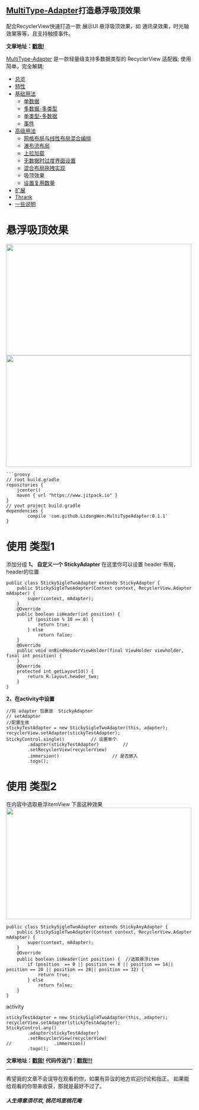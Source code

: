 ## [MultiType-Adapter](https://github.com/LidongWen/MultiTypeAdapter)打造悬浮吸顶效果

配合RecyclerView快速打造一款 展示UI 悬浮吸顶效果，如 通讯录效果，时光轴效果等等，且支持触摸事件。

 **文章地址：[戳我!](http://www.jianshu.com/p/032a6773620b)**

[MultiType-Adapter](https://github.com/LidongWen/MultiTypeAdapter)
是一款轻量级支持多数据类型的 RecyclerView 适配器; 使用简单，完全解耦;

- [总览](https://github.com/LidongWen/MultiTypeAdapter)
- [特性](https://github.com/LidongWen/MultiTypeAdapter)
- [基础用法](https://github.com/LidongWen/MultiTypeAdapter)
    - [单数据](https://github.com/LidongWen/MultiTypeAdapter)
    - [多数据-多类型](https://github.com/LidongWen/MultiTypeAdapter)
    - [单类型-多数据](https://github.com/LidongWen/MultiTypeAdapter)
    - [事件](https://github.com/LidongWen/MultiTypeAdapter)
- [高级用法](https://github.com/LidongWen/MultiTypeAdapter)
    - [网格布局与线性布局混合编排](https://github.com/LidongWen/MultiTypeAdapter)
    - [瀑布流布局](https://github.com/LidongWen/MultiTypeAdapter)
    - [上拉加载](https://github.com/LidongWen/MultiTypeAdapter)
    - [无数据时过度界面设置](https://github.com/LidongWen/MultiTypeAdapter)
    - [混合布局拖拽实现](https://github.com/LidongWen/MultiTypeAdapter)
    - 吸顶效果
    - [设置复用数量](https://github.com/LidongWen/MultiTypeAdapter)
- [扩展](https://github.com/LidongWen/MultiTypeAdapter)
- [Thrank](https://github.com/LidongWen/MultiTypeAdapter)
- [一些说明](https://github.com/LidongWen/MultiTypeAdapter)

# 悬浮吸顶效果
<img width="500" height="300" src="https://github.com/LidongWen/MultiTypeAdapter/blob/master/img/one.gif"></img>
<img width="500" height="300" src="https://github.com/LidongWen/MultiTypeAdapter/blob/master/img/two.gif"></img>


```
```groovy
// root build.gradle
repositories {
    jcenter()
    maven { url "https://www.jitpack.io" }
}
// yout project build.gradle
dependencies {
        compile 'com.github.LidongWen:MultiTypeAdapter:0.1.1'
}
```
# 使用 类型1
添加分组
**1、 自定义一个 StickyAdapter**
 在这里你可以设置 header 布局，header的位置
```
public class StickySigleTwoAdapter extends StickyAdapter {
    public StickySigleTwoAdapter(Context context, RecyclerView.Adapter mAdapter) {
        super(context, mAdapter);
    }
    @Override
    public boolean isHeader(int position) {
        if (position % 10 == 0) {
            return true;
        } else
            return false;
    }
    @Override
    public void onBindHeaderViewHolder(final ViewHolder viewholder, final int position) {
    }
    @Override
    protected int getLayoutId() {
        return R.layout.header_two;
    }
}
```
**2、在activity中设置**
```
//将 adapter 包裹进  StickyAdapter
// setAdapter
//配置生效
stickyTestAdapter = new StickySigleTwoAdapter(this, adapter);
recyclerView.setAdapter(stickyTestAdapter);
StickyControl.single()          // 设置单个
        .adapter(stickyTestAdapter)         //
        .setRecyclerView(recyclerView)
        .immersion()                    // 是否嵌入
        .togo();
```
# 使用 类型2
在内容中选取悬浮itemView   下面这种效果
<img width="500" height="300" src="https://github.com/LidongWen/MultiTypeAdapter/blob/master/img/sticky_all.gif"></img>

```
public class StickySigleTwoAdapter extends StickyAnyAdapter {
    public StickySigleTwoAdapter(Context context, RecyclerView.Adapter mAdapter) {
        super(context, mAdapter);
    }
    @Override
    public boolean isHeader(int position) {  //选取悬浮item
        if (position  == 0 || position == 8 || position == 14|| position == 20 || position == 28|| position == 32) {
            return true;
        } else
            return false;
    }
}
```
activity
```
stickyTestAdapter = new StickySigleTwoAdapter(this, adapter);
recyclerView.setAdapter(stickyTestAdapter);
StickyControl.any()
        .adapter(stickyTestAdapter)
        .setRecyclerView(recyclerView)
//                .immersion()
        .togo();
```

 **文章地址：[戳我!](http://www.jianshu.com/p/032a6773620b)**
 **代码传送门：[戳我!!!](https://github.com/LidongWen/MultiTypeAdapter)**

-----

希望我的文章不会误导在观看的你，如果有异议的地方欢迎讨论和指正。
如果能给观看的你带来收获，那就是最好不过了。

##### 人生得意须尽欢, 桃花坞里桃花庵